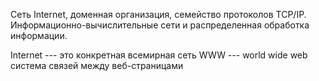 Сеть Internet, доменная организация, семейство протоколов TCP/IP.
Информационно-вычислительные сети и распределенная обработка информации.

Internet --- это конкретная всемирная сеть
WWW --- world wide web система связей между веб-страницами

